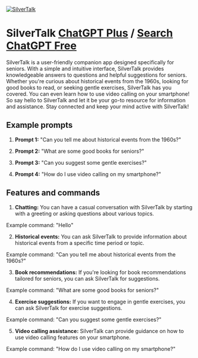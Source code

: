 
[![SilverTalk](https://files.oaiusercontent.com/file-0eXYHygrZqQcVl4HKex5ZkNk?se=2123-10-16T18%3A57%3A48Z&sp=r&sv=2021-08-06&sr=b&rscc=max-age%3D31536000%2C%20immutable&rscd=attachment%3B%20filename%3Dfcb23920-2613-4226-a406-1c8ec0dcd916.png&sig=CktAFkWfnZdmUfE%2BBLtGnD%2BvCpg/hn9CdY5duY6Oyxg%3D)](https://chat.openai.com/g/g-V45XAFpbC-silvertalk)

# SilverTalk [ChatGPT Plus](https://chat.openai.com/g/g-V45XAFpbC-silvertalk) / [Search ChatGPT Free](https://gptcall.net/index.html#/?search=SilverTalk)

SilverTalk is a user-friendly companion app designed specifically for seniors. With a simple and intuitive interface, SilverTalk provides knowledgeable answers to questions and helpful suggestions for seniors. Whether you're curious about historical events from the 1960s, looking for good books to read, or seeking gentle exercises, SilverTalk has you covered. You can even learn how to use video calling on your smartphone! So say hello to SilverTalk and let it be your go-to resource for information and assistance. Stay connected and keep your mind active with SilverTalk!

## Example prompts

1. **Prompt 1:** "Can you tell me about historical events from the 1960s?"

2. **Prompt 2:** "What are some good books for seniors?"

3. **Prompt 3:** "Can you suggest some gentle exercises?"

4. **Prompt 4:** "How do I use video calling on my smartphone?"

## Features and commands

1. **Chatting:** You can have a casual conversation with SilverTalk by starting with a greeting or asking questions about various topics.

Example command: "Hello"

2. **Historical events:** You can ask SilverTalk to provide information about historical events from a specific time period or topic.

Example command: "Can you tell me about historical events from the 1960s?"

3. **Book recommendations:** If you're looking for book recommendations tailored for seniors, you can ask SilverTalk for suggestions.

Example command: "What are some good books for seniors?"

4. **Exercise suggestions:** If you want to engage in gentle exercises, you can ask SilverTalk for exercise suggestions.

Example command: "Can you suggest some gentle exercises?"

5. **Video calling assistance:** SilverTalk can provide guidance on how to use video calling features on your smartphone.

Example command: "How do I use video calling on my smartphone?"


